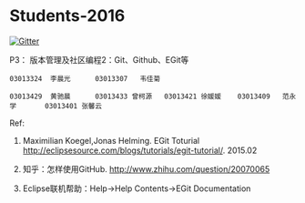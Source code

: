 
  
# Students-2016

[![Gitter](https://badges.gitter.im/Py03013052/Students2016.svg)](https://gitter.im/Py03013052/Students2016?utm_source=badge&utm_medium=badge&utm_campaign=pr-badge)

P3： 版本管理及社区编程2：Git、Github、EGit等 

	03013324  李晨光      03013307   韦佳菊
	
	03013429  黄驰晨      03013433 曾柯源   03013421 徐媛媛    03013409   范永学       03013401 张馨云

Ref: 
	
1. Maximilian Koegel,Jonas Helming. EGit Toturial http://eclipsesource.com/blogs/tutorials/egit-tutorial/. 2015.02

2. 知乎：怎样使用GitHub. http://www.zhihu.com/question/20070065

3. Eclipse联机帮助：Help->Help Contents->EGit Documentation

  

